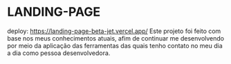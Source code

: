 # LANDING-PAGE
deploy: https://landing-page-beta-jet.vercel.app/
Este projeto foi feito com base nos meus conhecimentos atuais,
afim de continuar me desenvolvendo por meio da aplicação das ferramentas das quais tenho contato
no meu dia a dia como pessoa desenvolvedora.
